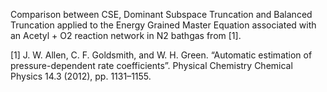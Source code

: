 Comparison between CSE, Dominant Subspace Truncation and Balanced Truncation applied to the Energy Grained Master Equation associated with an Acetyl + O2 reaction network in N2 bathgas from [1].

[1] J. W. Allen, C. F. Goldsmith, and W. H. Green. “Automatic estimation of pressure-dependent
rate coefficients”. Physical Chemistry Chemical Physics 14.3 (2012), pp. 1131–1155.
